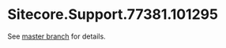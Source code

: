# Sitecore.Support.77381.101295

See [master branch](https://github.com/sitecoresupport/Sitecore.Support.77381.101295) for details.